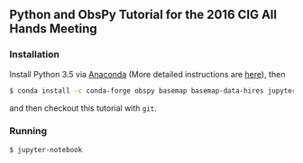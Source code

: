 ## Python and ObsPy Tutorial for the 2016 CIG All Hands Meeting

### Installation

Install Python 3.5 via [Anaconda](https://www.continuum.io/downloads)
(More detailed instructions are [here](https://github.com/obspy/obspy/wiki/Installation-via-Anaconda)), then

```bash
$ conda install -c conda-forge obspy basemap basemap-data-hires jupyter
```

and then checkout this tutorial with `git`.

### Running

```bash
$ jupyter-notebook
```
